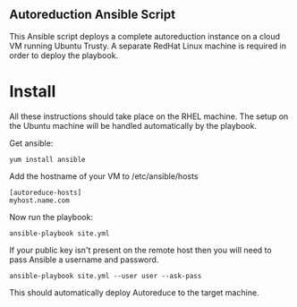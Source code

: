 ## Autoreduction Ansible Script

This Ansible script deploys a complete autoreduction instance on a cloud VM running Ubuntu Trusty.
A separate RedHat Linux machine is required in order to deploy the playbook.

# Install

All these instructions should take place on the RHEL machine. The setup on the Ubuntu machine will
be handled automatically by the playbook.

Get ansible:

```
yum install ansible
```

Add the hostname of your VM to /etc/ansible/hosts

```
[autoreduce-hosts]
myhost.name.com
```

Now run the playbook:

```
ansible-playbook site.yml
```

If your public key isn't present on the remote host then you will need to pass Ansible a username and password.

```
ansible-playbook site.yml --user user --ask-pass
```

This should automatically deploy Autoreduce to the target machine.
